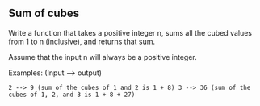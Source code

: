 ## Sum of cubes

Write a function that takes a positive integer n, sums all the cubed values from 1 to n (inclusive), and returns that sum.

Assume that the input n will always be a positive integer.

Examples: (Input --> output)

`2 --> 9 (sum of the cubes of 1 and 2 is 1 + 8)
3 --> 36 (sum of the cubes of 1, 2, and 3 is 1 + 8 + 27)`